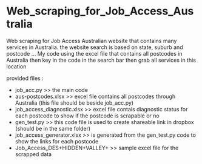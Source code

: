 # Web_scraping_for_Job_Access_Australia
Web scraping for Job Access Australian website that contains many services in Australia. the website search is based on state, suburb and postcode ...
My code using the excel file that contains all postcodes in Australia then key in the code in the search bar then grab all services in this location 


provided files :
  - job_acc.py >> the main code
  - aus-postcodes.xlsx >> excel file contains all postcodes through Australia (this file should be beside job_acc.py)
  - job_access_diagnostic.xlsx >> excel file contais diagnostic status for each postcode to show if the postcode is scrapable or no
  - gen_test.py >> this code file is used to create shareable link in dropbox (should be in the same folder)
  - job_access_generator.xlsx >> is generated from the gen_test.py code to show the links for each postcode 
  - Job_Access_DES+HIDDEN+VALLEY+ >> sample excel file for the scrapped data
